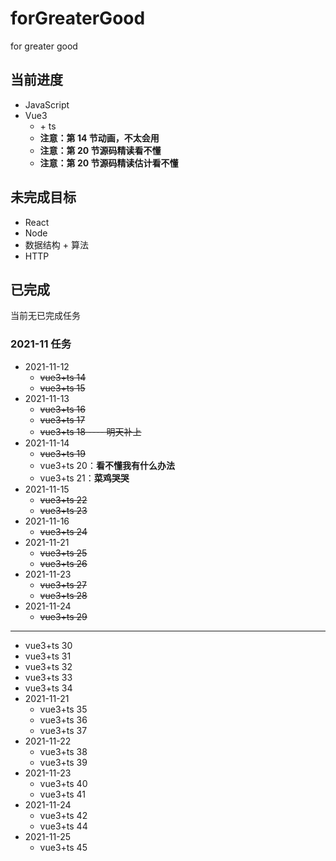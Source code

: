 <!--
 * @Author: East
 * @Date: 2021-11-06 09:59:25
 * @LastEditTime: 2021-11-24 09:29:21
 * @LastEditors: Please set LastEditors
 * @Description: the summary of 'for greater good'
 * @FilePath: \Software Engineering\forGreaterGood\README.md
-->

# forGreaterGood

for greater good

## 当前进度

- JavaScript
- Vue3
  - \+ ts
  - **注意：第 14 节动画，不太会用**
  - **注意：第 20 节源码精读看不懂**
  - **注意：第 20 节源码精读估计看不懂**

## 未完成目标

- React
- Node
- 数据结构 + 算法
- HTTP

## 已完成

当前无已完成任务

### 2021-11 任务

- 2021-11-12
  - ~~vue3+ts 14~~
  - ~~vue3+ts 15~~
- 2021-11-13
  - ~~vue3+ts 16~~
  - ~~vue3+ts 17~~
  - ~~vue3+ts 18 ---- 明天补上~~
- 2021-11-14
  - ~~vue3+ts 19~~
  - vue3+ts 20：**看不懂我有什么办法**
  - vue3+ts 21：**菜鸡哭哭**
- 2021-11-15
  - ~~vue3+ts 22~~
  - ~~vue3+ts 23~~
- 2021-11-16
  - ~~vue3+ts 24~~
- 2021-11-21
  - ~~vue3+ts 25~~
  - ~~vue3+ts 26~~
- 2021-11-23
  - ~~vue3+ts 27~~
  - ~~vue3+ts 28~~
- 2021-11-24
  - ~~vue3+ts 29~~
  

---
  - vue3+ts 30
  - vue3+ts 31
  - vue3+ts 32
  - vue3+ts 33
  - vue3+ts 34
- 2021-11-21
  - vue3+ts 35
  - vue3+ts 36
  - vue3+ts 37
- 2021-11-22
  - vue3+ts 38
  - vue3+ts 39
- 2021-11-23
  - vue3+ts 40
  - vue3+ts 41
- 2021-11-24
  - vue3+ts 42
  - vue3+ts 44
- 2021-11-25
  - vue3+ts 45
